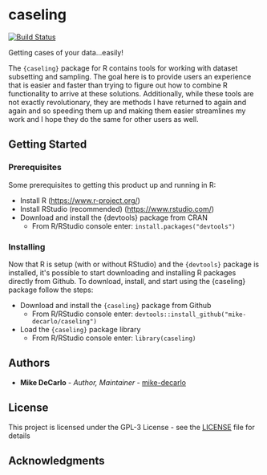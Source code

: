 # caseling
[![Build Status](https://travis-ci.org/mike-decarlo/caseling.svg?branch=master)](https://travis-ci.org/mike-decarlo/caseling)

Getting cases of your data...easily!

The <code>{caseling}</code> package for R contains tools for working with dataset subsetting and sampling. The goal here is to provide users an experience that is easier and faster than trying to figure out how to combine R functionality to arrive at these solutions. Additionally, while these tools are not exactly revolutionary, they are methods I have returned to again and again and so speeding them up and making them easier streamlines my work and I hope they do the same for other users as well.

## Getting Started

### Prerequisites

Some prerequisites to getting this product up and running in R:
- Install R (https://www.r-project.org/)
- Install RStudio (recommended) (https://www.rstudio.com/)
- Download and install the {devtools} package from CRAN
  - From R/RStudio console enter: <code>install.packages("devtools")</code>

### Installing

Now that R is setup (with or without RStudio) and the <code>{devtools}</code> package is installed, it's possible to start downloading and installing R packages directly from Github. To download, install, and start using the {caseling} package follow the steps:
- Download and install the <code>{caseling}</code> package from Github
  - From R/RStudio console enter: <code>devtools::install_github("mike-decarlo/caseling")</code>
- Load the <code>{caseling}</code> package library
  - From R/RStudio console enter: <code>library(caseling)</code>

## Authors

* **Mike DeCarlo** - *Author, Maintainer* - [mike-decarlo](https://github.com/mike-decarlo)

## License

This project is licensed under the GPL-3 License - see the [LICENSE](LICENSE) file for details

## Acknowledgments
